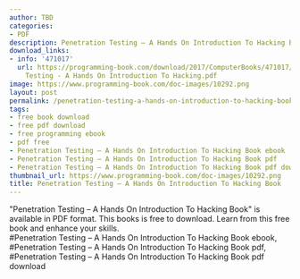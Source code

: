 ```yaml
---
author: TBD
categories:
- PDF
description: Penetration Testing – A Hands On Introduction To Hacking Book
download_links:
- info: '471017'
  url: https://programming-book.com/download/2017/ComputerBooks/471017/Penetration
    Testing - A Hands On Introduction To Hacking.pdf
image: https://www.programming-book.com/doc-images/10292.png
layout: post
permalink: /penetration-testing-a-hands-on-introduction-to-hacking-book.html
tags:
- free book download
- free pdf download
- free programming ebook
- pdf free
- Penetration Testing – A Hands On Introduction To Hacking Book ebook
- Penetration Testing – A Hands On Introduction To Hacking Book pdf
- Penetration Testing – A Hands On Introduction To Hacking Book pdf download
thumbnail_url: https://www.programming-book.com/doc-images/10292.png
title: Penetration Testing – A Hands On Introduction To Hacking Book
---
```


 
<div class="item-desc text-justify">
  "Penetration Testing – A Hands On Introduction To Hacking Book" is available in PDF format. This books is free to download. Learn from this free book and enhance your skills.
  <br>
  #Penetration Testing – A Hands On Introduction To Hacking Book ebook, #Penetration Testing – A Hands On Introduction To Hacking Book pdf, #Penetration Testing – A Hands On Introduction To Hacking Book pdf download
</div>